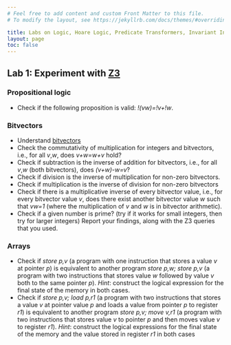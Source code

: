 ```yaml
---
# Feel free to add content and custom Front Matter to this file.
# To modify the layout, see https://jekyllrb.com/docs/themes/#overriding-theme-defaults

title: Labs on Logic, Hoare Logic, Predicate Transformers, Invariant Inference, Equivalence Checking for WSS, 2023
layout: page
toc: false
---
```


## Lab 1: Experiment with [Z3](https://microsoft.github.io/z3guide/playground/Freeform%20Editing/)
### Propositional logic
- Check if the following proposition is valid: *!(vw)=!v+!w*.

### Bitvectors
- Understand [bitvectors](https://microsoft.github.io/z3guide/docs/theories/Bitvectors/)
- Check the commutativity of multiplication for integers and bitvectors, i.e., for all *v*,*w*, does *v+w=w+v* hold?
- Check if subtraction is the inverse of addition for bitvectors, i.e., for all *v*,*w* (both bitvectors), does *(v+w)-w=v*?
- Check if division is the inverse of multiplication for non-zero bitvectors.
- Check if multiplication is the inverse of division for non-zero bitvectors
- Check if there is a multiplicative inverse of every bitvector value, i.e., for every bitvector value *v*, does there exist another bitvector value *w* such that *vw=1* (where the multiplication of *v* and *w* is in bitvector arithmetic).
- Check if a given number is prime? (try if it works for small integers, then try for larger integers)
Report your findings, along with the Z3 queries that you used.

### Arrays
- Check if *store p,v* (a program with one instruction that stores a value *v* at pointer *p*) is equivalent to another program *store p,w; store p,v* (a program with two instructions that stores value *w* followed by value *v* both to the same pointer *p*). _Hint_: construct the logical expression for the final state of the memory in both cases.
- Check if *store p,v; load p,r1* (a program with two instructions that stores a value *v* at pointer value *p* and loads a value from pointer *p* to register *r1*) is equivalent to another program *store p,v; move v,r1* (a program with two instructions that stores value *v* to pointer *p* and then moves value *v* to register *r1*).  _Hint_: construct the logical expressions for the final state of the memory and the value stored in register *r1* in both cases
